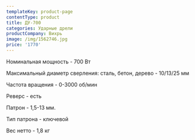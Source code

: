```yaml
---
templateKey: product-page
contentType: product
title: ДУ-700
categories: Ударные дрели
productCompany: Вихрь
image: /img/1562746.jpg
price: '1770'
---
```

Номинальная мощность - 700 Вт

Максимальный диаметр сверления: сталь, бетон, дерево - 10/13/25 мм

Частота вращения - 0-3000 об/мин

Реверс - есть

Патрон - 1,5-13 мм.

Тип патрона - ключевой

Вес нетто - 1,8 кг
